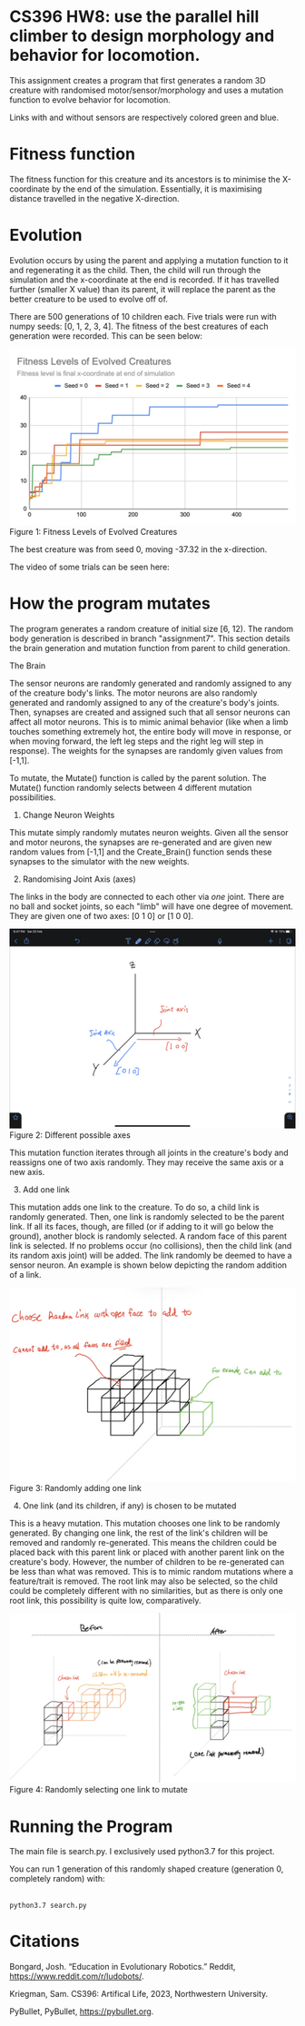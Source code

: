 # CS396 HW8: use the parallel hill climber to design morphology and behavior for locomotion.

This assignment creates a program that first generates a random 3D creature with randomised motor/sensor/morphology and uses a mutation function to evolve behavior for locomotion. 

Links with and without sensors are respectively colored green and blue.

# Fitness function 
The fitness function for this creature and its ancestors is to minimise the X-coordinate by the end of the simulation. Essentially, it is maximising distance travelled in the negative X-direction. 

# Evolution
Evolution occurs by using the parent and applying a mutation function to it and regenerating it as the child. Then, the child will run through the simulation and the x-coordinate at the end is recorded. If it has travelled further (smaller X value) than its parent, it will replace the parent as the better creature to be used to evolve off of. 

There are 500 generations of 10 children each. Five trials were run with numpy seeds: [0, 1, 2, 3, 4]. The fitness of the best creatures of each generation were recorded. This can be seen below:

![alt text](readmeImages/fitnesslevels.png)
Figure 1: Fitness Levels of Evolved Creatures

The best creature was from seed 0, moving -37.32 in the x-direction.

The video of some trials can be seen here: 


# How the program mutates 

The program generates a random creature of initial size [6, 12). The random body generation is described in branch "assignment7". This section details the brain generation and mutation function from parent to child generation. 

The Brain

The sensor neurons are randomly generated and randomly assigned to any of the creature body's links. The motor neurons are also randomly generated and randomly assigned to any of the creature's body's joints. Then, synapses are created and assigned such that all sensor neurons can affect all motor neurons. This is to mimic animal behavior (like when a limb touches something extremely hot, the entire body will move in response, or when moving forward, the left leg steps and the right leg will step in response). The weights for the synapses are randomly given values from [-1,1]. 

To mutate, the Mutate() function is called by the parent solution. The Mutate() function randomly selects between 4 different mutation possibilities.

1) Change Neuron Weights

This mutate simply randomly mutates neuron weights. Given all the sensor and motor neurons, the synapses are re-generated and are given new random values from [-1,1] and the Create_Brain() function sends these synapses to the simulator with the new weights.

2) Randomising Joint Axis (axes)

The links in the body are connected to each other via *one* joint. There are no ball and socket joints, so each "limb" will have one degree of movement. They are given one of two axes: [0 1 0] or [1 0 0].

![alt text](readmeImages/Joint_Axis.jpeg)
Figure 2: Different possible axes

This mutation function iterates through all joints in the creature's body and reassigns one of two axis randomly. They may receive the same axis or a new axis. 

3) Add one link

This mutation adds one link to the creature. To do so, a child link is randomly generated. Then, one link is randomly selected to be the parent link. If all its faces, though, are filled (or if adding to it will go below the ground), another block is randomly selected. A random face of this parent link is selected. If no problems occur (no collisions), then the child link (and its random axis joint) will be added. The link randomly be deemed to have a sensor neuron. An example is shown below depicting the random addition of a link.

![alt text](readmeImages/addonelink.jpeg)
Figure 3: Randomly adding one link

4) One link (and its children, if any) is chosen to be mutated

This is a heavy mutation. This mutation chooses one link to be randomly generated. By changing one link, the rest of the link's children will be removed and randomly re-generated. This means the children could be placed back with this parent link or placed with another parent link on the creature's body. However, the number of children to be re-generated can be less than what was removed. This is to mimic random mutations where a feature/trait is removed. The root link may also be selected, so the child could be completely different with no similarities, but as there is only one root link, this possibility is quite low, comparatively.

![alt text](readmeImages/SelectOneLinkMutation.jpeg)
Figure 4: Randomly selecting one link to mutate


# Running the Program

The main file is search.py. I exclusively used python3.7 for this project.

You can run 1 generation of this randomly shaped creature (generation 0, completely random) with:

``` 

python3.7 search.py 

```



# Citations

Bongard, Josh. “Education in Evolutionary Robotics.” Reddit, https://www.reddit.com/r/ludobots/.

Kriegman, Sam. CS396: Artifical Life, 2023, Northwestern University.

PyBullet, PyBullet, https://pybullet.org. 